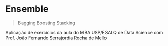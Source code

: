 # Ensemble

> Bagging
> Boosting
>Stacking

Aplicação de exercícios da aula do MBA USP/ESALQ de Data Science com Prof. João Fernando Serrajordia Rocha de Mello


